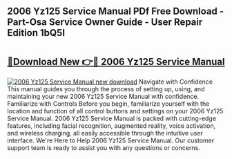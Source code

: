## 2006 Yz125 Service Manual PDf Free Download - Part-Osa Service Owner Guide - User Repair Edition 1bQ5l

# <h2><a href="http://bc25464.oget.top/?id=2006+Yz125+Service+Manual">🔗Download New 👉🔴 2006 Yz125 Service Manual</a></h2>

[![2006 Yz125 Service Manual new download](https://i.imgur.com/5g1atiW.png)](http://bc25464.oget.top/?id=2006+Yz125+Service+Manual)
Navigate with Confidence This manual guides you through the process of setting up, using, and maintaining your new 2006 Yz125 Service Manual with confidence. Familiarize with Controls Before you begin, familiarize yourself with the location and function of all control buttons and settings on your 2006 Yz125 Service Manual. 2006 Yz125 Service Manual is packed with cutting-edge features, including facial recognition, augmented reality, voice activation, and wireless charging, all easily accessible through the intuitive user interface. We're Here to Help 2006 Yz125 Service Manual. Our customer support team is ready to assist you with any questions or concerns.
